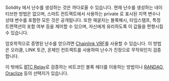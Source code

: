 Solidity 에서 난수를 생성하는 것은 까다로울 수 있습니다. 현재 난수를 생성하는 네이티브한 방법은 없으며, 스마트 컨트랙트에서 사용하는 private 로 표시된 지역 변수나 상태 변수를 포함한 모든 것은 공개됩니다. 또한 채굴자는 블록해시, 타임스탬프, 특정 트랜잭션의 포함 여부 등을 제어할 수 있으며, 자신에게 유리하도록 이 값들을 편향시킬 수 있습니다.

암호학적으로 증명된 난수를 얻으려면 [Chainlink VRF](https://docs.chain.link/docs/get-a-random-number)를 사용할 수 있습니다. 이 방법은 오라클, LINK 토큰, 온체인 컨트랙트를 사용하여 난수가 진정으로 무작위인지 검증합니다.

이 밖에도 [BTC Relay](http://btcrelay.org)로 검증하는 비트코인 블록 헤더를 이용하는 방법이나 [RANDAO](https://github.com/randao/randao), [Oraclize](http://www.oraclize.it/) 등의 선택지가 있습니다.
